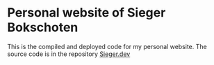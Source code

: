 # Personal website of Sieger Bokschoten
This is the compiled and deployed code for my personal website. The source code is in the repository [Sieger.dev](https://github.com/sieger1010/Sieger.Dev)